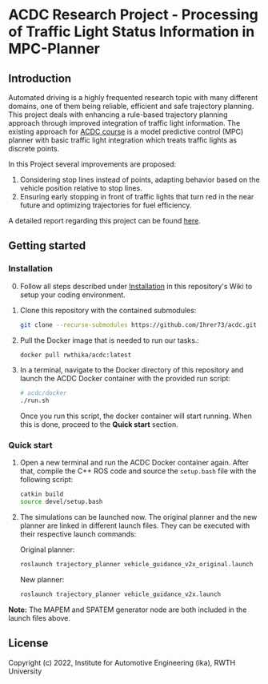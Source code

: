 # ACDC Research Project - Processing of Traffic Light Status Information in MPC-Planner

## Introduction
Automated driving is a highly frequented research topic with many different domains, one of them being reliable, efficient and safe trajectory planning. This project deals with enhancing a rule-based trajectory planning approach through improved integration of traffic light information. The existing approach for [ACDC course](https://github.com/ika-rwth-aachen/acdc) is a model predictive control (MPC) planner with basic traffic light integration which treats traffic lights as discrete points. 

In this Project several improvements are proposed: 
1. Considering stop lines instead of points, adapting behavior based on the vehicle position relative to stop lines. 
2. Ensuring early stopping in front of traffic lights that turn red in the near future and optimizing trajectories for fuel efficiency. 

A detailed report regarding this project can be found [here](https://github.com/ika-rwth-aachen/acdc-research-projects/blob/main/reports/10-Processing-of-Traffic-Light-Status-Information-in-MPC-Planner/2023-09_MA_Leong_Hubbertz/report_topic_10.ipynb).

## Getting started

### Installation
0. Follow all steps described under [Installation](https://github.com/ika-rwth-aachen/acdc/wiki#installations) in this repository's Wiki to setup your coding environment.

1. Clone this repository with the contained submodules:
    ```bash
    git clone --recurse-submodules https://github.com/Ihrer73/acdc.git
    ```

2. Pull the Docker image that is needed to run our tasks.:
    ```bash
    docker pull rwthika/acdc:latest
    ```

3. In a terminal, navigate to the Docker directory of this repository and launch the ACDC Docker container with the provided run script:
    ```bash
    # acdc/docker
    ./run.sh
    ```
    Once you run this script, the docker container will start running. When this is done, proceed to the **Quick start** section. 
    
### Quick start

1. Open a new terminal and run the ACDC Docker container again. After that, compile the C++ ROS code and source the `setup.bash` file with the following script:
    ```bash
    catkin build
    source devel/setup.bash
    ```
2. The simulations can be launched now. The original planner and the new planner are linked in different launch files. They can be executed with their respective launch commands:

   Original planner:
   ```bash
   roslaunch trajectory_planner vehicle_guidance_v2x_original.launch
   ```
   
   New planner:
   ```bash
   roslaunch trajectory_planner vehicle_guidance_v2x.launch
   ```

**Note:** The MAPEM and SPATEM generator node are both included in the launch files above.

## License

Copyright (c) 2022, Institute for Automotive Engineering (ika), RWTH University
